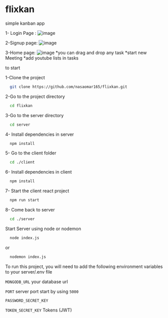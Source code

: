 # flixkan
simple kanban app 

1- Login Page :
![image](https://user-images.githubusercontent.com/106993982/187027814-8518eb55-c02c-4d75-814d-d2791dd2f2c0.png)

2-Signup page:
![image](https://user-images.githubusercontent.com/106993982/187027865-4050386b-377b-4c8d-a9d2-6132b81c9a25.png)

3-Home page:
![image](https://user-images.githubusercontent.com/106993982/187028053-79c92fa6-31f5-4ca4-8559-fadf33f76147.png)
*you can drag and drop any task
*start new Meeting
*add youtube lists in tasks


to start 

1-Clone the project

```bash
  git clone https://github.com/nasaomar165/flixkan.git
```
2-Go to the project directory

```bash
  cd flixkan
```
3-Go to the server directory

```bash
  cd server
```
4- Install dependencies in server

```bash
  npm install
```
5- Go to the client folder

```bash
  cd ./client
```
6- Install dependencies in client

```bash
  npm install
```
7- Start the client react project

```bash
  npm run start
```
8- Come back to server

```bash
  cd ./server
```

Start Server using node or nodemon

```bash
  node index.js 
```
or
```bash
  nodemon index.js
```

To run this project, you will need to add the following environment variables to your server/.env file

`MONGODB_URL` your database url

`PORT` server port start by using `5000`

`PASSWORD_SECRET_KEY` 

`TOKEN_SECRET_KEY` Tokens (JWT)
